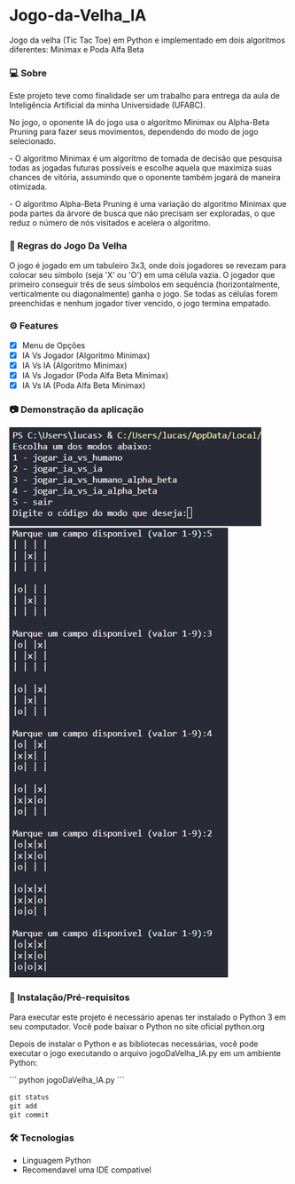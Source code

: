 # Jogo-da-Velha_IA
Jogo da velha (Tic Tac Toe) em Python e implementado em dois algoritmos diferentes: Minimax e Poda Alfa Beta

### 💻 Sobre
<p>Este projeto teve como finalidade ser um trabalho para entrega da aula de Inteligência Artificial da minha Universidade (UFABC).</p>

<p>No jogo, o oponente IA do jogo usa o algoritmo Minimax ou Alpha-Beta Pruning para fazer seus movimentos, dependendo do modo de jogo selecionado.</p>

<p>- O algoritmo Minimax é um algoritmo de tomada de decisão que pesquisa todas as jogadas futuras possíveis e escolhe aquela que maximiza suas chances de vitória, assumindo que o oponente também jogará de maneira otimizada.</p>

<p>- O algoritmo Alpha-Beta Pruning é uma variação do algoritmo Minimax que poda partes da árvore de busca que não precisam ser exploradas, o que reduz o número de nós visitados e acelera o algoritmo.</p>

### 📖 Regras do Jogo Da Velha
<p>O jogo é jogado em um tabuleiro 3x3, onde dois jogadores se revezam para colocar seu símbolo (seja 'X' ou 'O') em uma célula vazia. O jogador que primeiro conseguir três de seus símbolos em sequência (horizontalmente, verticalmente ou diagonalmente) ganha o jogo. Se todas as células forem preenchidas e nenhum jogador tiver vencido, o jogo termina empatado.</p>

### ⚙️ Features
- [x] Menu de Opções
- [x] IA Vs Jogador (Algoritmo Minimax)
- [x] IA Vs IA (Algoritmo Minimax)
- [x] IA Vs Jogador (Poda Alfa Beta Minimax)
- [x] IA Vs IA (Poda Alfa Beta Minimax)

### 📷 Demonstração da aplicação
<img alt="Menu" src="/readme_images/menu.jpg"/>
<img alt="Singleplayer" src="/readme_images/gameplay.jpg"/>

### 🚀 Instalação/Pré-requisitos
<p>Para executar este projeto é necessário apenas ter instalado o Python 3 em seu computador. Você pode baixar o Python no site oficial python.org</p>
<p>Depois de instalar o Python e as bibliotecas necessárias, você pode executar o jogo executando o arquivo jogoDaVelha_IA.py em um ambiente Python:</p>
```
python jogoDaVelha_IA.py
```


```
git status
git add
git commit
```

### 🛠 Tecnologias
<UL>
  <LI>Linguagem Python</LI>
  <LI>Recomendavel uma IDE compativel</LI>
</UL>
